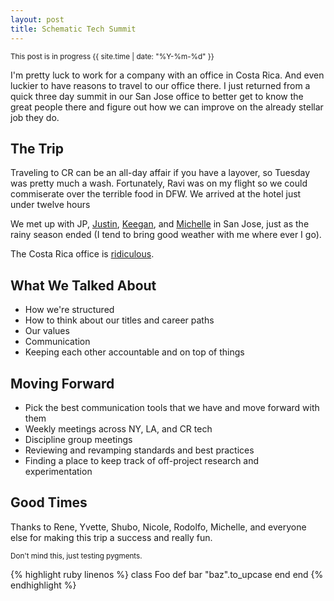```yaml
---
layout: post
title: Schematic Tech Summit
---
```


<small>This post is in progress {{ site.time | date: "%Y-%m-%d" }}</small>

I'm pretty luck to work for a company with an office in Costa Rica. And even luckier to have reasons to travel to our office there. I just returned from a quick three day summit in our San Jose office to better get to know the great people there and figure out how we can improve on the already stellar job they do.

The Trip
--------

Traveling to CR can be an all-day affair if you have a layover, so Tuesday was pretty much a wash. Fortunately, Ravi was on my flight so we could commiserate over the terrible food in DFW. We arrived at the hotel just under twelve hours

We met up with JP, [Justin](http://twitter.com/#!/jstander), [Keegan](http://twitter.com/#!/cowboyrobot), and [Michelle](http://twitter.com/#!/mikey_k) in San Jose, just as the rainy season ended (I tend to bring good weather with me where ever I go).

The Costa Rica office is [ridiculous](http://instagr.am/p/OBuI/ "A photo of the common space").

What We Talked About
--------------------

* How we're structured
* How to think about our titles and career paths
* Our values
* Communication
* Keeping each other accountable and on top of things

Moving Forward
--------------

* Pick the best communication tools that we have and move forward with them
* Weekly meetings across NY, LA, and CR tech
* Discipline group meetings
* Reviewing and revamping standards and best practices
* Finding a place to keep track of off-project research and experimentation

Good Times
----------

Thanks to Rene, Yvette, Shubo, Nicole, Rodolfo, Michelle, and everyone else for making this trip a success and really fun.

<small>Don't mind this, just testing pygments.</small>

{% highlight ruby linenos %}
class Foo
  def bar
    "baz".to_upcase
  end
end
{% endhighlight %}